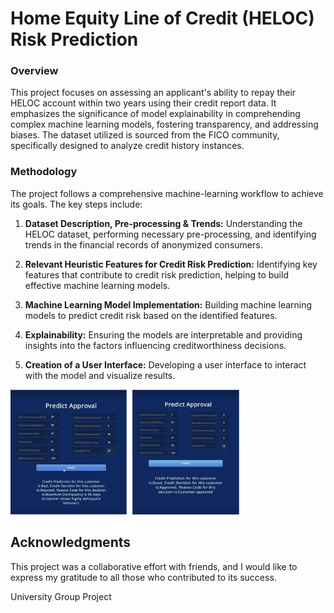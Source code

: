 # Home Equity Line of Credit (HELOC) Risk Prediction

### Overview

This project focuses on assessing an applicant's ability to repay their HELOC account within two years using their credit report data. It emphasizes the significance of model explainability in comprehending complex machine learning models, fostering transparency, and addressing biases. The dataset utilized is sourced from the FICO community, specifically designed to analyze credit history instances.

### Methodology

The project follows a comprehensive machine-learning workflow to achieve its goals. The key steps include:

1. **Dataset Description, Pre-processing & Trends:** Understanding the HELOC dataset, performing necessary pre-processing, and identifying trends in the financial records of anonymized consumers.

2. **Relevant Heuristic Features for Credit Risk Prediction:** Identifying key features that contribute to credit risk prediction, helping to build effective machine learning models.

3. **Machine Learning Model Implementation:** Building machine learning models to predict credit risk based on the identified features.

4. **Explainability:** Ensuring the models are interpretable and providing insights into the factors influencing creditworthiness decisions.

5. **Creation of a User Interface:** Developing a user interface to interact with the model and visualize results.
   <p align="center">
  <img src="https://github.com/Shreyas201/Credit-Risk-Management/blob/main/SS.png" height="200">
</p>

## Acknowledgments

This project was a collaborative effort with friends, and I would like to express my gratitude to all those who contributed to its success.

University Group Project
